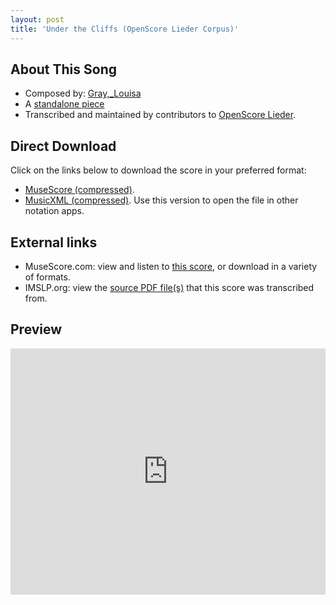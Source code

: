 ```yaml
---
layout: post
title: 'Under the Cliffs (OpenScore Lieder Corpus)'
---
```


## About This Song

- Composed by: [Gray,_Louisa](https://fourscoreandmore.org/openscore/lieder/Gray,_Louisa)
- A [standalone piece](https://fourscoreandmore.org/openscore/lieder/Gray,_Louisa/_)
- Transcribed and maintained by contributors to [OpenScore Lieder].

[OpenScore Lieder]: https://musescore.com/openscore-lieder-corpus

## Direct Download

Click on the links below to download the score in your preferred format:
- [MuseScore (compressed)](https://github.com/openscore/lieder/blob/main/scores/Gray,_Louisa/_/Under_the_Cliffs/lc6620590.mscz?raw=true).
- [MusicXML (compressed)](https://github.com/openscore/lieder/blob/main/scores/Gray,_Louisa/_/Under_the_Cliffs/lc6620590.mxl?raw=true). Use this version to open the file in other notation apps.

## External links

- MuseScore.com: view and listen to [this score][MuseScore], or download in a variety of formats.
- IMSLP.org: view the [source PDF file(s)][IMSLP] that this score was transcribed from.

[MuseScore]: https://musescore.com/score/6620590
[IMSLP]: https://imslp.org/wiki/Special:ReverseLookup/676315

## Preview

<iframe width="100%" height="394" src="https://musescore.com/openscore-lieder-corpus/scores/6620590/embed" frameborder="0" allowfullscreen allow="autoplay; fullscreen"></iframe>

